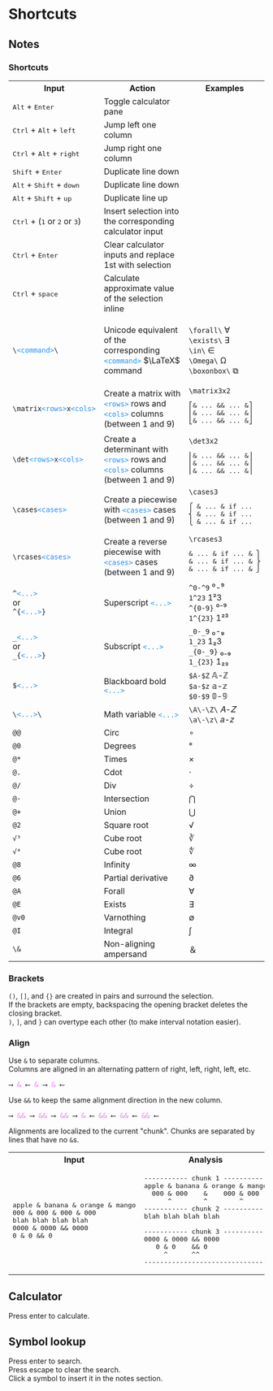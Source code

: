 # Shortcuts

## Notes

### Shortcuts

<table>
  <tr>
    <th>Input</th>
    <th>Action</th>
    <th>Examples</th>
  </tr>
  <tr>
    <td><kbd>Alt</kbd> + <kbd>Enter</kbd></td>
    <td>Toggle calculator pane</td>
    <td></td>
  </tr>
  <tr>
    <td><kbd>Ctrl</kbd> + <kbd>Alt</kbd> + <kbd>left</kbd></td>
    <td>Jump left one column</td>
    <td></td>
  </tr>
  <tr>
    <td><kbd>Ctrl</kbd> + <kbd>Alt</kbd> + <kbd>right</kbd></td>
    <td>Jump right one column</td>
    <td></td>
  </tr>
  <tr>
    <td><kbd>Shift</kbd> + <kbd>Enter</kbd></td>
    <td>Duplicate line down</td>
    <td></td>
  </tr>
  <tr>
    <td><kbd>Alt</kbd> + <kbd>Shift</kbd> + <kbd>down</kbd></td>
    <td>Duplicate line down</td>
    <td></td>
  </tr>
  <tr>
    <td><kbd>Alt</kbd> + <kbd>Shift</kbd> + <kbd>up</kbd></td>
    <td> Duplicate line up</td>
    <td></td>
  </tr>
  <tr>
    <td><kbd>Ctrl</kbd> + (<kbd>1</kbd> or <kbd>2</kbd> or <kbd>3</kbd>)</td>
    <td>Insert selection into the corresponding calculator input</td>
    <td></td>
  </tr>
  <tr>
    <td><kbd>Ctrl</kbd> + <kbd>Enter</kbd></td>
    <td>Clear calculator inputs and replace 1st with selection</td>
    <td></td>
  </tr>
  <tr>
    <td><kbd>Ctrl</kbd> + <kbd>space</kbd></td>
    <td>Calculate approximate value of the selection inline</td>
    <td></td>
  </tr>
  <tr>
    <td><code>\<span style="color:dodgerblue">&lt;command&gt;</span>\</code></td>
    <td>
      
Unicode equivalent of the corresponding <code><span style="color:dodgerblue">&lt;command&gt;</span></code> $\LaTeX$ command
      
</td>
    <td>
      <code>\forall\</code> &forall;<br/>
      <code>\exists\</code> &exist;<br/>
      <code>\in\</code> &in;<br/>
      <code>\Omega\</code> &Omega;<br/>
      <code>\boxonbox\</code> ⧉
    </td>
  </tr>
  <tr>
    <td><code>\matrix<span style="color:dodgerblue">&lt;rows&gt;</span>x<span style="color:dodgerblue">&lt;cols&gt;</span></code></td>
    <td>Create a matrix with <code><span style="color:dodgerblue">&lt;rows&gt;</span></code> rows and <code><span style="color:dodgerblue">&lt;cols&gt;</span></code> columns (between 1 and 9)</td>
    <td><code>\matrix3x2</code><pre>
⎡& ... && ... &⎤
⎢& ... && ... &⎥
⎣& ... && ... &⎦
</pre>
    </td>
  </tr>
  <tr>
    <td><code>\det​<span style="color:dodgerblue">&lt;rows&gt;</span>x<span style="color:dodgerblue">&lt;cols&gt;</span></code></td>
    <td>Create a determinant with <code><span style="color:dodgerblue">&lt;rows&gt;</span></code> rows and <code><span style="color:dodgerblue">&lt;cols&gt;</span></code> columns (between 1 and 9)</td>
    <td><code>\det​3x2</code><pre>
⎢& ... && ... &⎥
⎢& ... && ... &⎥
⎢& ... && ... &⎥
</pre>
    </td>
  </tr>
  <tr>
    <td><code>\cases<span style="color:dodgerblue">&lt;cases&gt;</span></code></td>
    <td>Create a piecewise with <code><span style="color:dodgerblue">&lt;cases&gt;</span></code> cases (between 1 and 9)</td>
    <td><code>\cases3</code><pre>
⎧ & ... & if ...
⎨ & ... & if ...
⎩ & ... & if ...
</pre>
    </td>
  </tr>
  <tr>
    <td><code>\rcases<span style="color:dodgerblue">&lt;cases&gt;</span></code></td>
    <td>Create a reverse piecewise with <code><span style="color:dodgerblue">&lt;cases&gt;</span></code> cases (between 1 and 9)</td>
    <td><code>\rcases3</code><pre>
& ... & if ... & ⎫
& ... & if ... & ⎬
& ... & if ... & ⎭
</pre>
    </td>
  </tr>
  <tr>
    <td>
        <code>^<span style="color:dodgerblue">&lt;...&gt;</span></code><br/>
        or<br/>
        <code>^{<span style="color:dodgerblue">&lt;...&gt;</span>}</code>
    </td>
    <td>Superscript <code><span style="color:dodgerblue">&lt;...&gt;</span></code></td>
    <td>
      <code>^0-^9</code> ⁰-⁹<br/>
      <code>1^23</code> 1²3<br/>
      <code>^{0-9}</code> ⁰⁻⁹<br/>
      <code>1^{23}</code> 1²³
    </td>
  </tr>
  <tr>
    <td>
        <code>_<span style="color:dodgerblue">&lt;...&gt;</span></code><br/>
        or<br/>
        <code>_{<span style="color:dodgerblue">&lt;...&gt;</span>}</code>
    </td>
    <td>Subscript <code><span style="color:dodgerblue">&lt;...&gt;</span></code></td>
    <td>
      <code>_0-_9</code> ₀-₉<br/>
      <code>1_23</code> 1₂3<br/>
      <code>_{0-_9}</code> ₀₋₉<br/>
      <code>1_{23}</code> 1₂₃
    </td>
  </tr>
  <tr>
    <td>
        <code>$<span style="color:dodgerblue">&lt;...&gt;</span></code>
    </td>
    <td>Blackboard bold <code><span style="color:dodgerblue">&lt;...&gt;</span></code></td>
    <td>
      <code>$A-$Z</code> &Aopf;-&Zopf;<br/>
      <code>$a-$z</code> &aopf;-&zopf;<br/>
      <code>$0-$9</code> 𝟘-𝟡<br/>
    </td>
  </tr>
  <tr>
    <td>
        <code>\<span style="color:dodgerblue">&lt;...&gt;</span>\</code>
    </td>
    <td>Math variable <code><span style="color:dodgerblue">&lt;...&gt;</span></code></td>
    <td>
      <code>\A\-\Z\</code> 𝐴-𝑍<br/>
      <code>\a\-\z\</code> 𝑎-𝑧<br/>
    </td>
  </tr>
  <tr>
    <td><code>@@</code></td><td>Circ</td><td>∘</td>
  </tr>
  <tr>
    <td><code>@0</code></td><td>Degrees</td><td>°</td>
  </tr>
  <tr>
    <td><code>@*</code></td><td>Times</td><td>×</td>
  </tr>
  <tr>
    <td><code>@.</code></td><td>Cdot</td><td>⋅</td>
  </tr>
  <tr>
    <td><code>@/</code></td><td>Div</td><td>÷</td>
  </tr>
  <tr>
    <td><code>@-</code></td><td>Intersection</td><td>⋂</td>
  </tr>
  <tr>
    <td><code>@+</code></td><td>Union</td><td>⋃</td>
  </tr>
  <tr>
    <td><code>@2</code></td><td>Square root</td><td>√</td>
  </tr>
  <tr>
    <td><code>√³</code></td><td>Cube root</td><td>∛</td>
  </tr>
  <tr>
    <td><code>√⁴</code></td><td>Cube root</td><td>∜</td>
  </tr>
  <tr>
    <td><code>@8</code></td><td>Infinity</td><td>∞</td>
  </tr>
  <tr>
    <td><code>@6</code></td><td>Partial derivative</td><td>∂</td>
  </tr>
  <tr>
    <td><code>@A</code></td><td>Forall</td><td>∀</td>
  </tr>
  <tr>
    <td><code>@E</code></td><td>Exists</td><td>∃</td>
  </tr>
  <tr>
    <td><code>@v0</code></td><td>Varnothing</td><td>∅</td>
  </tr>
  <tr>
    <td><code>@I</code></td><td>Integral</td><td>∫</td>
  </tr>
  <tr><td><code>\&</code></td><td>Non-aligning ampersand</td><td>＆</td></tr>
</table>

### Brackets

`()`, `[]`, and `{}` are created in pairs and surround the selection.\
If the brackets are empty, backspacing the opening bracket deletes the closing bracket.\
`)`, `]`, and `}` can overtype each other (to make interval notation easier).

### Align

Use `&` to separate columns.\
Columns are aligned in an alternating pattern of right, left, right, left, etc.
<pre>
&longrightarrow; <span style="color:violet">&</span> &longleftarrow; <span style="color:violet">&</span> &longrightarrow; <span style="color:violet">&</span> &longleftarrow;
</pre>

Use `&&` to keep the same alignment direction in the new column.
<pre>
&longrightarrow; <span style="color:violet">&&</span> &longrightarrow; <span style="color:violet">&&</span> &longrightarrow; <span style="color:violet">&&</span> &longrightarrow; <span style="color:violet">&</span> &longleftarrow; <span style="color:violet">&&</span> &longleftarrow; <span style="color:violet">&&</span> &longleftarrow; <span style="color:violet">&&</span> &longleftarrow;
</pre>

Alignments are localized to the current "chunk". Chunks are separated by lines that have no `&`s.
<table>
  <tr>
    <th>Input</th>
    <th>Analysis</th>
    <th>Output</th>
  </tr>
  <tr>
    <td>
<pre>
apple & banana & orange & mango
000 & 000 & 000 & 000
blah blah blah blah
0000 & 0000 && 0000
0 & 0 && 0
</pre>
    </td><td>
<pre>
----------- chunk 1 -----------
apple & banana & orange & mango
  000 & 000    &    000 & 000
      ^        ^        ^
----------- chunk 2 -----------
blah blah blah blah<br/>
----------- chunk 3 -----------
0000 & 0000 && 0000
   0 & 0    && 0
     ^      ^^
-------------------------------
</pre>
    </td><td>
<pre>
apple & banana & orange & mango
  000 & 000    &    000 & 000
blah blah blah blah
0000 & 0000 && 0000
   0 & 0    && 0
</pre>
      </td>
    </tr>
</table>

## Calculator

Press enter to calculate.

## Symbol lookup

Press enter to search.\
Press escape to clear the search.\
Click a symbol to insert it in the notes section.
